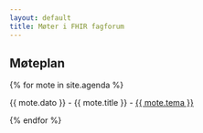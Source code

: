 ```yaml
---
layout: default
title: Møter i FHIR fagforum
---
```


## Møteplan

{% for mote in site.agenda %}
  <p>{{ mote.dato }} - {{ mote.title }} - <a href="{{ mote.url }}">{{ mote.tema }}</a></p>
{% endfor %}